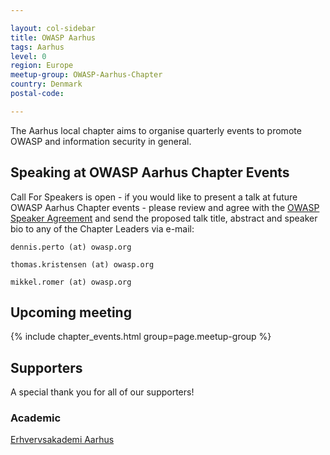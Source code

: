 ```yaml
---

layout: col-sidebar
title: OWASP Aarhus
tags: Aarhus
level: 0
region: Europe
meetup-group: OWASP-Aarhus-Chapter
country: Denmark
postal-code: 

---
```


The Aarhus local chapter aims to organise quarterly events to promote
OWASP and information security in general.

## Speaking at OWASP Aarhus Chapter Events

Call For Speakers is open - if you would like to present a talk at
future OWASP Aarhus Chapter events - please review and agree with
the [OWASP Speaker Agreement](https://owasp.org/www-policy/legal/speaker-agreement) and send
the proposed talk title, abstract and speaker bio to any of the Chapter
Leaders via e-mail:

`dennis.perto (at) owasp.org`

`thomas.kristensen (at) owasp.org`

`mikkel.romer (at) owasp.org`

## Upcoming meeting

{% include chapter_events.html group=page.meetup-group %}
## Supporters

A special thank you for all of our supporters!

### Academic

[Erhvervsakademi Aarhus](https://www.eaaa.dk)

